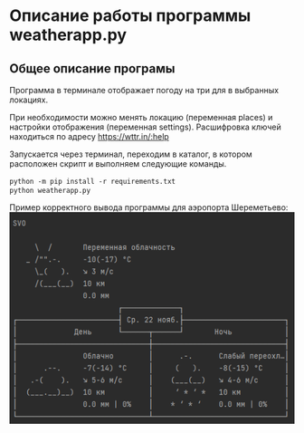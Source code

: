 # Описание работы программы weatherapp.py

## Общее описание програмы
Программа в терминале отображает погоду на три для в выбранных локациях.

При необходимости можно менять локацию (переменная places) и настройки отображения (переменная settings).
Расшифровка ключей находиться по адресу https://wttr.in/:help

Запускается через терминал, переходим в каталог, в котором расположен скрипт и выполняем следующие команды.

    python -m pip install -r requirements.txt
    python weatherapp.py

Пример корректного вывода программы для аэропорта Шереметьево:
![img.png](img.png "Результат для одного дня выглядит вот так")
